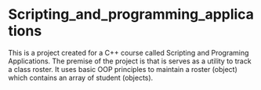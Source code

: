 # Scripting_and_programming_applications
This is a project created for a C++ course called Scripting and Programing Applications.
The premise of the project is that is serves as a utility to track a class roster. 
It uses basic OOP principles to maintain a roster (object) which contains an array of student (objects). 

